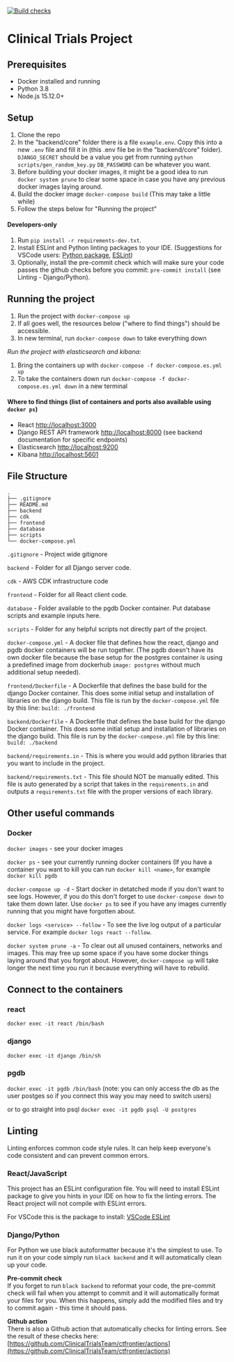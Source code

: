 [![Build checks](https://github.com/ClinicalTrialsTeam/ctfrontier/actions/workflows/checks.yml/badge.svg)](https://github.com/ClinicalTrialsTeam/ctfrontier/actions/workflows/checks.yml)

# Clinical Trials Project

## Prerequisites

* Docker installed and running
* Python 3.8
* Node.js 15.12.0+


## Setup

1. Clone the repo
1. In the "backend/core" folder there is a file `example.env`.
Copy this into a new `.env` file and fill it in (this .env file be in the "backend/core" folder).
`DJANGO_SECRET` should be a value you get from running `python scripts/gen_random_key.py`
`DB_PASSWORD` can be whatever you want.
1. Before building your docker images, it might be a good idea to run `docker system prune` to clear some space in case you have any previous docker images laying around.
1. Build the docker image `docker-compose build` (This may take a little while)
1. Follow the steps below for "Running the project"

#### Developers-only
1. Run `pip install -r requirements-dev.txt`.
1. Install ESLint and Python linting packages to your IDE. (Suggestions for VSCode users: [Python package](https://marketplace.visualstudio.com/items?itemName=ms-python.python), [ESLint](https://marketplace.visualstudio.com/items?itemName=dbaeumer.vscode-eslint))
1. Optionally, install the pre-commit check which will make sure your code passes the github checks before you commit: `pre-commit install` (see Linting - Django/Python).

## Running the project

1. Run the project with `docker-compose up`
1. If all goes well, the resources below ("where to find things") should be accessible.
1. In new terminal, run `docker-compose down` to take everything down

*Run the project with elasticsearch and kibana:*

1. Bring the containers up with `docker-compose -f docker-compose.es.yml up`
1. To take the containers down run `docker-compose -f docker-compose.es.yml down` in a new terminal

#### Where to find things (list of containers and ports also available using `docker ps`)

* React <http://localhost:3000>
* Django REST API framework <http://localhost:8000> (see backend documentation for specific endpoints)
* Elasticsearch <http://localhost:9200>
* Kibana <http://localhost:5601>


## File Structure

	.
	├── .gitignore
	├── README.md
	├── backend 
	├── cdk 	
	├── frontend
	├── database
	├── scripts				
	└── docker-compose.yml
	
`.gitignore` - Project wide gitignore

`backend` - Folder for all Django server code.

`cdk` - AWS CDK infrastructure code

`frontend` - Folder for all React client code.

`database` - Folder available to the pgdb Docker container. Put database scripts and example inputs here.

`scripts` - Folder for any helpful scripts not directly part of the project.

`docker-compose.yml` - A docker file that defines how the react, django and pgdb docker containers will be run together. (The pgdb doesn't have its own docker file because the base setup for the postgres container is using a predefined image from dockerhub `image: postgres` without much additional setup needed).

`frontend/Dockerfile` - A Dockerfile that defines the base build for the django Docker container. This does some initial setup and installation of libraries on the django build. This file is run by the `docker-compose.yml` file by this line: `build: ./frontend`

`backend/Dockerfile` - A Dockerfile that defines the base build for the django Docker container. This does some initial setup and installation of libraries on the django build. This file is run by the `docker-compose.yml` file by this line: `build: ./backend`

`backend/requirements.in` - This is where you would add python libraries that you want to include in the project.

`backend/requirements.txt` - This file should NOT be manually edited. This file is auto generated by a script that takes in the `requirements.in` and outputs a `requirements.txt` file with the proper versions of each library.

## Other useful commands

### Docker

`docker images` - see your docker images

`docker ps` - see your currently running docker containers (If you have a container you want to kill you can run `docker kill <name>`, for example `docker kill pgdb`

`docker-compose up -d` - Start docker in detatched mode if you don't want to
see logs. However, if you do this don't forget to use `docker-compose down`
to take them down later. Use `docker ps` to see if you have any images
currently running that you might have forgotten about.

`docker logs <service> --follow` - To see the live log output of a particular
service. For example `docker logs react --follow`.

`docker system prune -a` - To clear out all unused containers, networks and images.
This may free up some space if you have some docker things laying around that you
forgot about. However, `docker-compose up` will take longer the next time you run
it because everything will have to rebuild.

## Connect to the containers

### react
`docker exec -it react /bin/bash`

### django
`docker exec -it django /bin/sh`

### pgdb
`docker exec -it pgdb /bin/bash` (note: you can only access the db as the user postges so if you connect this way you may need to switch users)

or to go straight into psql `docker exec -it pgdb psql -U postgres`

## Linting

Linting enforces common code style rules. It can help keep everyone's code consistent and can prevent common errors.

### React/JavaScript 
This project has an ESLint configuration file. You will need to install ESLint package to give you hints in your IDE on how to fix the linting errors. The React project will not compile with ESLint errors.

For VSCode this is the package to install:
[VSCode ESLint](https://marketplace.visualstudio.com/items?itemName=dbaeumer.vscode-eslint)

### Django/Python

For Python we use black autoformatter because it's the simplest to use. To run it on your code simply run `black backend` and it will automatically clean up your code.

**Pre-commit check**  
If you forget to run `black backend` to reformat your code, the pre-commit check will fail when you attempt to commit and it will automatically format your files for you. When this happens, simply add the modified files and try to commit again - this time it should pass.

**Github action**  
There is also a Github action that automatically checks for linting errors. See the result of these checks here: [https://github.com/ClinicalTrialsTeam/ctfrontier/actions](https://github.com/ClinicalTrialsTeam/ctfrontier/actions)
